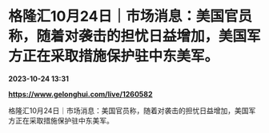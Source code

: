 # 格隆汇10月24日｜市场消息：美国官员称，随着对袭击的担忧日益增加，美国军方正在采取措施保护驻中东美军。

**2023-10-24 13:31**

**https://www.gelonghui.com/live/1260582**

格隆汇10月24日｜市场消息：美国官员称，随着对袭击的担忧日益增加，美国军方正在采取措施保护驻中东美军。